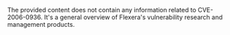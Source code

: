 The provided content does not contain any information related to CVE-2006-0936. It's a general overview of Flexera's vulnerability research and management products.